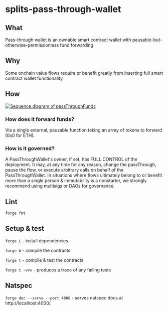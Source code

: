 # splits-pass-through-wallet

## What

Pass-through wallet is an ownable smart contract wallet with pausable-but-otherwise-permissionless fund forwarding

## Why

Some onchain value flows require or benefit greatly from inserting full smart contract wallet functionality

## How

[![Sequence diagram of passThroughFunds](https://mermaid.ink/svg/pako:eNqNklFPwjAUhf9KU7PsQUiIDEb2sIQhezMx0eiD8-GyXaCxa7G9MxLCf3frgjBE40vb3Pud09707HiuC-QR97xdphgTSlDE3JExn9ZYoh8xfwEW_d5p9QmMgIVE63_jrrnUilIohdw2ugaSB2Erxk-aaalN074aJ-HNZNABNkaUYLZHJh2mQTq-xCTaFGj-dLOYa1V0_MbzeZiEl6lzx0EQTkZdFnISH0BCq3_AhIZE5_bpKAnS2UXo3C8YDiezqd-S-2arl73nZSpTFt8rVDneClgZKBui5aZS5NiP4-t7sPZxbXS1Wj-DlFh_6-ZYetRvqGwr-UH2a_1JMWIvjAwou0TDyAnZ62_SOO67J0QMSl0psrzHSzQliKJOmUtKxl2CMh7VxwKXUEnKeD1ajUJF-mGrch6RqbDHq00BdJjyUMRCkDZ3bXBdfvdfjQraHg)](https://mermaid.live/edit#pako:eNqNklFPwjAUhf9KU7PsQUiIDEb2sIQhezMx0eiD8-GyXaCxa7G9MxLCf3frgjBE40vb3Pud09707HiuC-QR97xdphgTSlDE3JExn9ZYoh8xfwEW_d5p9QmMgIVE63_jrrnUilIohdw2ugaSB2Erxk-aaalN074aJ-HNZNABNkaUYLZHJh2mQTq-xCTaFGj-dLOYa1V0_MbzeZiEl6lzx0EQTkZdFnISH0BCq3_AhIZE5_bpKAnS2UXo3C8YDiezqd-S-2arl73nZSpTFt8rVDneClgZKBui5aZS5NiP4-t7sPZxbXS1Wj-DlFh_6-ZYetRvqGwr-UH2a_1JMWIvjAwou0TDyAnZ62_SOO67J0QMSl0psrzHSzQliKJOmUtKxl2CMh7VxwKXUEnKeD1ajUJF-mGrch6RqbDHq00BdJjyUMRCkDZ3bXBdfvdfjQraHg)

### How does it forward funds?

Via a single external, pausable function taking an array of tokens to forward (0x0 for ETH).

### How is it governed?

A PassThroughWallet's owner, if set, has FULL CONTROL of the deployment. It may, at any time for any reason, change the passThrough, pause the flow, or execute arbitrary calls on behalf of the PassThroughWallet. In situations where flows ultimately belong to or benefit more than a single person & immutability is a nonstarter, we strongly recommend using multisigs or DAOs for governance.

## Lint

`forge fmt`

## Setup & test

`forge i` - install dependencies

`forge b` - compile the contracts

`forge t` - compile & test the contracts

`forge t -vvv` - produces a trace of any failing tests

## Natspec

`forge doc --serve --port 4000` - serves natspec docs at http://localhost:4000/
